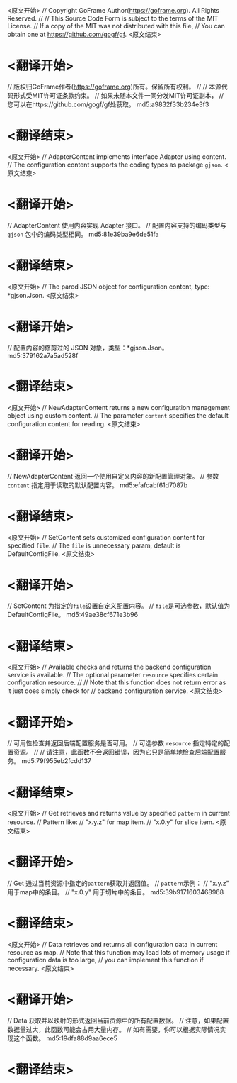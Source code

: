 
<原文开始>
// Copyright GoFrame Author(https://goframe.org). All Rights Reserved.
//
// This Source Code Form is subject to the terms of the MIT License.
// If a copy of the MIT was not distributed with this file,
// You can obtain one at https://github.com/gogf/gf.
<原文结束>

# <翻译开始>
// 版权归GoFrame作者(https://goframe.org)所有。保留所有权利。
//
// 本源代码形式受MIT许可证条款约束。
// 如果未随本文件一同分发MIT许可证副本，
// 您可以在https://github.com/gogf/gf处获取。 md5:a9832f33b234e3f3
# <翻译结束>


<原文开始>
// AdapterContent implements interface Adapter using content.
// The configuration content supports the coding types as package `gjson`.
<原文结束>

# <翻译开始>
// AdapterContent 使用内容实现 Adapter 接口。
// 配置内容支持的编码类型与 `gjson` 包中的编码类型相同。 md5:81e39ba9e6de51fa
# <翻译结束>


<原文开始>
// The pared JSON object for configuration content, type: *gjson.Json.
<原文结束>

# <翻译开始>
// 配置内容的修剪过的 JSON 对象，类型：*gjson.Json。 md5:379162a7a5ad528f
# <翻译结束>


<原文开始>
// NewAdapterContent returns a new configuration management object using custom content.
// The parameter `content` specifies the default configuration content for reading.
<原文结束>

# <翻译开始>
// NewAdapterContent 返回一个使用自定义内容的新配置管理对象。
// 参数 `content` 指定用于读取的默认配置内容。 md5:efafcabf61d7087b
# <翻译结束>


<原文开始>
// SetContent sets customized configuration content for specified `file`.
// The `file` is unnecessary param, default is DefaultConfigFile.
<原文结束>

# <翻译开始>
// SetContent 为指定的`file`设置自定义配置内容。
// `file`是可选参数，默认值为DefaultConfigFile。 md5:49ae38cf671e3b96
# <翻译结束>


<原文开始>
// Available checks and returns the backend configuration service is available.
// The optional parameter `resource` specifies certain configuration resource.
//
// Note that this function does not return error as it just does simply check for
// backend configuration service.
<原文结束>

# <翻译开始>
// 可用性检查并返回后端配置服务是否可用。
// 可选参数 `resource` 指定特定的配置资源。
//
// 请注意，此函数不会返回错误，因为它只是简单地检查后端配置服务。 md5:79f955eb2fcdd137
# <翻译结束>


<原文开始>
// Get retrieves and returns value by specified `pattern` in current resource.
// Pattern like:
// "x.y.z" for map item.
// "x.0.y" for slice item.
<原文结束>

# <翻译开始>
// Get 通过当前资源中指定的`pattern`获取并返回值。
// `pattern`示例：
// "x.y.z" 用于map中的条目。
// "x.0.y" 用于切片中的条目。 md5:39b9171603468968
# <翻译结束>


<原文开始>
// Data retrieves and returns all configuration data in current resource as map.
// Note that this function may lead lots of memory usage if configuration data is too large,
// you can implement this function if necessary.
<原文结束>

# <翻译开始>
// Data 获取并以映射的形式返回当前资源中的所有配置数据。
// 注意，如果配置数据量过大，此函数可能会占用大量内存。
// 如有需要，你可以根据实际情况实现这个函数。 md5:19dfa88d9aa6ece5
# <翻译结束>

